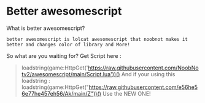 # Better awesomescript
What is better awesomescript?
```
better awesomescript is lolcat awesomescript that noobnot makes it better and changes color of library and More!
```
So what are you waiting for?
Get Script here :
> loadstring(game:HttpGet('https://raw.githubusercontent.com/NoobNotv2/awesomescript/main/Script.lua'))()
And if your using this loadstring :
> loadstring(game:HttpGet("https://raw.githubusercontent.com/e56he56e77he457eh56/Ak/main/Z"))()
Use the NEW ONE!

